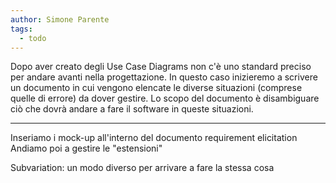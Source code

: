```yaml
---
author: Simone Parente
tags:
  - todo
---
```


Dopo aver creato degli Use Case Diagrams non c'è uno standard preciso per andare avanti nella progettazione.
In questo caso inizieremo a scrivere un documento in cui vengono elencate le diverse situazioni (comprese quelle di errore) da dover gestire.
Lo scopo del documento è disambiguare ciò che dovrà andare a fare il software in queste situazioni.

---
Inseriamo i mock-up all'interno del documento requirement elicitation
Andiamo poi a gestire le "estensioni"


Subvariation: un modo diverso per arrivare a fare la stessa cosa